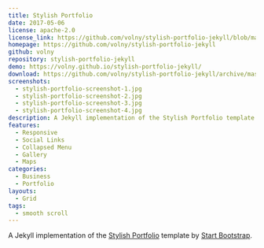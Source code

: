 ```yaml
---
title: Stylish Portfolio
date: 2017-05-06
license: apache-2.0
license_link: https://github.com/volny/stylish-portfolio-jekyll/blob/master/LICENSE
homepage: https://github.com/volny/stylish-portfolio-jekyll
github: volny
repository: stylish-portfolio-jekyll
demo: https://volny.github.io/stylish-portfolio-jekyll/
download: https://github.com/volny/stylish-portfolio-jekyll/archive/master.zip
screenshots:
  - stylish-portfolio-screenshot-1.jpg
  - stylish-portfolio-screenshot-2.jpg
  - stylish-portfolio-screenshot-3.jpg
  - stylish-portfolio-screenshot-4.jpg
description: A Jekyll implementation of the Stylish Portfolio template by Start Bootstrap
features:
  - Responsive
  - Social Links
  - Collapsed Menu
  - Gallery
  - Maps
categories:
  - Business
  - Portfolio
layouts:
  - Grid
tags:
  - smooth scroll
---
```

A Jekyll implementation of the [Stylish Portfolio](http://startbootstrap.com/template-overviews/stylish-portfolio/) template by [Start Bootstrap](http://startbootstrap.com/).
